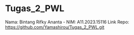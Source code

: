 ﻿# Tugas_2_PWL 
 Nama: Bintang Rifky Ananta - NIM: A11.2023.15116
Link Repo: https://github.com/Yamashirou/Tugas_2_PWL.git
